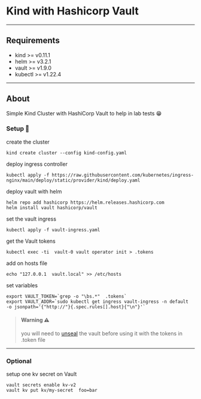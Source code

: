 # Kind with Hashicorp Vault
---
## Requirements
- kind    >= v0.11.1
- helm    >= v3.2.1
- vault   >= v1.9.0
- kubectl >= v1.22.4
---
## About 
Simple Kind Cluster with HashiCorp Vault to help in lab tests :grin:


### Setup :wrench:
create the cluster
```
kind create cluster --config kind-config.yaml
```
deploy ingress controller
```
kubectl apply -f https://raw.githubusercontent.com/kubernetes/ingress-nginx/main/deploy/static/provider/kind/deploy.yaml
```
deploy vault with helm
```
helm repo add hashicorp https://helm.releases.hashicorp.com
helm install vault hashicorp/vault
```
set the vault ingress
```
kubectl apply -f vault-ingress.yaml
```
get the Vault tokens
```
kubectl exec -ti  vault-0 vault operator init > .tokens
```
add on hosts file
```
echo "127.0.0.1  vault.local" >> /etc/hosts
```
set variables
```
export VAULT_TOKEN=`grep -o "\bs.*"  .tokens`
export VAULT_ADDR=`sudo kubectl get ingress vault-ingress -n default  -o jsonpath='{"http://"}{.spec.rules[].host}{"\n"}'`
```

> #### Warning :warning:
> you will need to [unseal](https://www.vaultproject.io/docs/concepts/seal) the vault before using it with the tokens in .token file


---
### Optional

setup one kv secret on Vault
```
vault secrets enable kv-v2
vault kv put kv/my-secret  foo=bar
```
